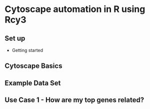 # Cytoscape automation in R using Rcy3
## Set up
- Getting started
## Cytoscape Basics
## Example Data Set
## Use Case 1 - How are my top genes related?
